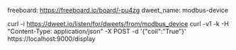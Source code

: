 freeboard: https://freeboard.io/board/-pu4zg
dweet_name: modbus-device 

curl -i https://dweet.io/listen/for/dweets/from/modbus_device
curl -v1 -k -H "Content-Type: application/json" -X POST -d '{"coil":"True"}' https://localhost:9000/display
